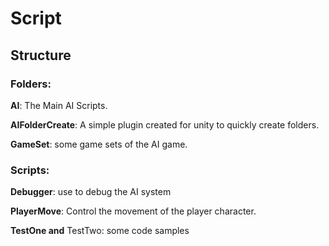 # Script
## Structure

### Folders:

**AI**: The Main AI Scripts.

**AIFolderCreate**: A simple plugin created for unity to quickly create folders.

**GameSet**: some game sets of the AI game.

### Scripts:

**Debugger**: use to debug the AI system

**PlayerMove**: Control the movement of the player character.

**TestOne and** TestTwo: some code samples 
